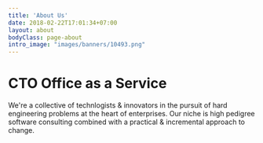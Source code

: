 ```yaml
---
title: 'About Us'
date: 2018-02-22T17:01:34+07:00
layout: about
bodyClass: page-about
intro_image: "images/banners/10493.png"
---
```


# CTO Office as a Service

We're a collective of technlogists & innovators in the pursuit of hard engineering problems at the heart of enterprises. Our niche is high pedigree software consulting combined with a practical & incremental approach to change.
